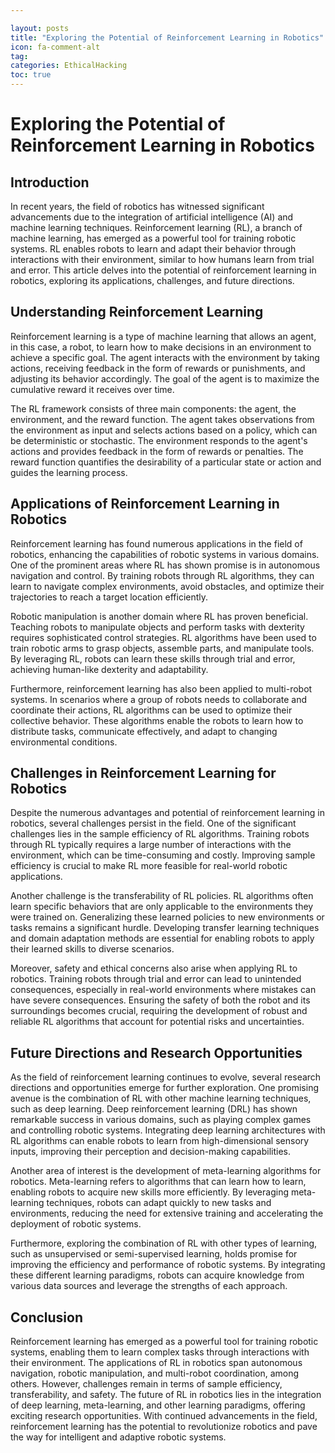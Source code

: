 ```yaml
---

layout: posts
title: "Exploring the Potential of Reinforcement Learning in Robotics"
icon: fa-comment-alt
tag:      
categories: EthicalHacking
toc: true
---
```




# Exploring the Potential of Reinforcement Learning in Robotics

## Introduction

In recent years, the field of robotics has witnessed significant advancements due to the integration of artificial intelligence (AI) and machine learning techniques. Reinforcement learning (RL), a branch of machine learning, has emerged as a powerful tool for training robotic systems. RL enables robots to learn and adapt their behavior through interactions with their environment, similar to how humans learn from trial and error. This article delves into the potential of reinforcement learning in robotics, exploring its applications, challenges, and future directions.

## Understanding Reinforcement Learning

Reinforcement learning is a type of machine learning that allows an agent, in this case, a robot, to learn how to make decisions in an environment to achieve a specific goal. The agent interacts with the environment by taking actions, receiving feedback in the form of rewards or punishments, and adjusting its behavior accordingly. The goal of the agent is to maximize the cumulative reward it receives over time.

The RL framework consists of three main components: the agent, the environment, and the reward function. The agent takes observations from the environment as input and selects actions based on a policy, which can be deterministic or stochastic. The environment responds to the agent's actions and provides feedback in the form of rewards or penalties. The reward function quantifies the desirability of a particular state or action and guides the learning process.

## Applications of Reinforcement Learning in Robotics

Reinforcement learning has found numerous applications in the field of robotics, enhancing the capabilities of robotic systems in various domains. One of the prominent areas where RL has shown promise is in autonomous navigation and control. By training robots through RL algorithms, they can learn to navigate complex environments, avoid obstacles, and optimize their trajectories to reach a target location efficiently.

Robotic manipulation is another domain where RL has proven beneficial. Teaching robots to manipulate objects and perform tasks with dexterity requires sophisticated control strategies. RL algorithms have been used to train robotic arms to grasp objects, assemble parts, and manipulate tools. By leveraging RL, robots can learn these skills through trial and error, achieving human-like dexterity and adaptability.

Furthermore, reinforcement learning has also been applied to multi-robot systems. In scenarios where a group of robots needs to collaborate and coordinate their actions, RL algorithms can be used to optimize their collective behavior. These algorithms enable the robots to learn how to distribute tasks, communicate effectively, and adapt to changing environmental conditions.

## Challenges in Reinforcement Learning for Robotics

Despite the numerous advantages and potential of reinforcement learning in robotics, several challenges persist in the field. One of the significant challenges lies in the sample efficiency of RL algorithms. Training robots through RL typically requires a large number of interactions with the environment, which can be time-consuming and costly. Improving sample efficiency is crucial to make RL more feasible for real-world robotic applications.

Another challenge is the transferability of RL policies. RL algorithms often learn specific behaviors that are only applicable to the environments they were trained on. Generalizing these learned policies to new environments or tasks remains a significant hurdle. Developing transfer learning techniques and domain adaptation methods are essential for enabling robots to apply their learned skills to diverse scenarios.

Moreover, safety and ethical concerns also arise when applying RL to robotics. Training robots through trial and error can lead to unintended consequences, especially in real-world environments where mistakes can have severe consequences. Ensuring the safety of both the robot and its surroundings becomes crucial, requiring the development of robust and reliable RL algorithms that account for potential risks and uncertainties.

## Future Directions and Research Opportunities

As the field of reinforcement learning continues to evolve, several research directions and opportunities emerge for further exploration. One promising avenue is the combination of RL with other machine learning techniques, such as deep learning. Deep reinforcement learning (DRL) has shown remarkable success in various domains, such as playing complex games and controlling robotic systems. Integrating deep learning architectures with RL algorithms can enable robots to learn from high-dimensional sensory inputs, improving their perception and decision-making capabilities.

Another area of interest is the development of meta-learning algorithms for robotics. Meta-learning refers to algorithms that can learn how to learn, enabling robots to acquire new skills more efficiently. By leveraging meta-learning techniques, robots can adapt quickly to new tasks and environments, reducing the need for extensive training and accelerating the deployment of robotic systems.

Furthermore, exploring the combination of RL with other types of learning, such as unsupervised or semi-supervised learning, holds promise for improving the efficiency and performance of robotic systems. By integrating these different learning paradigms, robots can acquire knowledge from various data sources and leverage the strengths of each approach.

## Conclusion

Reinforcement learning has emerged as a powerful tool for training robotic systems, enabling them to learn complex tasks through interactions with their environment. The applications of RL in robotics span autonomous navigation, robotic manipulation, and multi-robot coordination, among others. However, challenges remain in terms of sample efficiency, transferability, and safety. The future of RL in robotics lies in the integration of deep learning, meta-learning, and other learning paradigms, offering exciting research opportunities. With continued advancements in the field, reinforcement learning has the potential to revolutionize robotics and pave the way for intelligent and adaptive robotic systems.